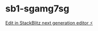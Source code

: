 # sb1-sgamg7sg

[Edit in StackBlitz next generation editor ⚡️](https://stackblitz.com/~/github.com/Mathi8843/sb1-sgamg7sg)